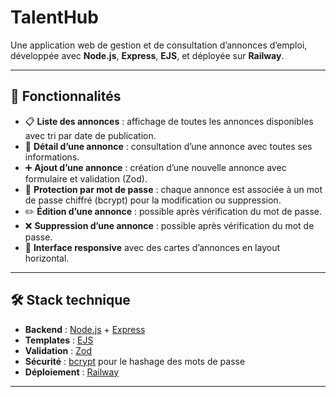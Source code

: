 # TalentHub

Une application web de gestion et de consultation d’annonces d’emploi, développée avec **Node.js**, **Express**, **EJS**, et déployée sur **Railway**.  

---

## 🚀 Fonctionnalités

- 📋 **Liste des annonces** : affichage de toutes les annonces disponibles avec tri par date de publication.
- 🔎 **Détail d’une annonce** : consultation d’une annonce avec toutes ses informations.
- ➕ **Ajout d’une annonce** : création d’une nouvelle annonce avec formulaire et validation (Zod).
- 🔑 **Protection par mot de passe** : chaque annonce est associée à un mot de passe chiffré (bcrypt) pour la modification ou suppression.
- ✏️ **Édition d’une annonce** : possible après vérification du mot de passe.
- ❌ **Suppression d’une annonce** : possible après vérification du mot de passe.
- 🎨 **Interface responsive** avec des cartes d’annonces en layout horizontal.

---

## 🛠️ Stack technique

- **Backend** : [Node.js](https://nodejs.org/) + [Express](https://expressjs.com/)  
- **Templates** : [EJS](https://ejs.co/)  
- **Validation** : [Zod](https://zod.dev/)  
- **Sécurité** : [bcrypt](https://www.npmjs.com/package/bcrypt) pour le hashage des mots de passe  
- **Déploiement** : [Railway](https://railway.app/)  

---



